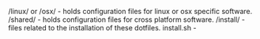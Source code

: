 /linux/ or /osx/ - holds configuration files for linux or osx specific software.
/shared/ - holds configuration files for cross platform software.
/install/ - files related to the installation of these dotfiles.
install.sh - 

